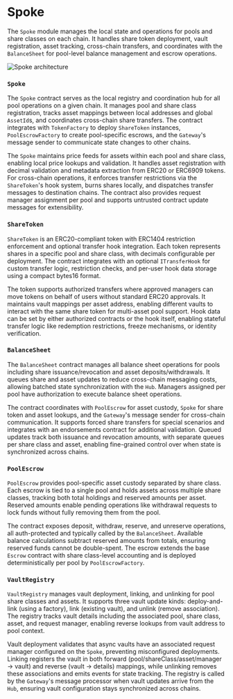 # Spoke

The `Spoke` module manages the local state and operations for pools and share classes on each chain. It handles share token deployment, vault registration, asset tracking, cross-chain transfers, and coordinates with the `BalanceSheet` for pool-level balance management and escrow operations.

![Spoke architecture](http://www.plantuml.com/plantuml/proxy?cache=no&src=https://raw.githubusercontent.com/centrifuge/protocol/c8eba945b734afcabcead556b7c8c00561828268/docs/architecture/core/spoke.puml)

### `Spoke`

The `Spoke` contract serves as the local registry and coordination hub for all pool operations on a given chain. It manages pool and share class registration, tracks asset mappings between local addresses and global `AssetId`s, and coordinates cross-chain share transfers. The contract integrates with `TokenFactory` to deploy `ShareToken` instances, `PoolEscrowFactory` to create pool-specific escrows, and the `Gateway`'s message sender to communicate state changes to other chains.

The `Spoke` maintains price feeds for assets within each pool and share class, enabling local price lookups and validation. It handles asset registration with decimal validation and metadata extraction from ERC20 or ERC6909 tokens. For cross-chain operations, it enforces transfer restrictions via the `ShareToken`'s hook system, burns shares locally, and dispatches transfer messages to destination chains. The contract also provides request manager assignment per pool and supports untrusted contract update messages for extensibility.

### `ShareToken`

`ShareToken` is an ERC20-compliant token with ERC1404 restriction enforcement and optional transfer hook integration. Each token represents shares in a specific pool and share class, with decimals configurable per deployment. The contract integrates with an optional `ITransferHook` for custom transfer logic, restriction checks, and per-user hook data storage using a compact bytes16 format.

The token supports authorized transfers where approved managers can move tokens on behalf of users without standard ERC20 approvals. It maintains vault mappings per asset address, enabling different vaults to interact with the same share token for multi-asset pool support. Hook data can be set by either authorized contracts or the hook itself, enabling stateful transfer logic like redemption restrictions, freeze mechanisms, or identity verification.

### `BalanceSheet`

The `BalanceSheet` contract manages all balance sheet operations for pools including share issuance/revocation and asset deposits/withdrawals. It queues share and asset updates to reduce cross-chain messaging costs, allowing batched state synchronization with the `Hub`. Managers assigned per pool have authorization to execute balance sheet operations.

The contract coordinates with `PoolEscrow` for asset custody, `Spoke` for share token and asset lookups, and the `Gateway`'s message sender for cross-chain communication. It supports forced share transfers for special scenarios and integrates with an endorsements contract for additional validation. Queued updates track both issuance and revocation amounts, with separate queues per share class and asset, enabling fine-grained control over when state is synchronized across chains.

### `PoolEscrow`

`PoolEscrow` provides pool-specific asset custody separated by share class. Each escrow is tied to a single pool and holds assets across multiple share classes, tracking both total holdings and reserved amounts per asset. Reserved amounts enable pending operations like withdrawal requests to lock funds without fully removing them from the pool.

The contract exposes deposit, withdraw, reserve, and unreserve operations, all auth-protected and typically called by the `BalanceSheet`. Available balance calculations subtract reserved amounts from totals, ensuring reserved funds cannot be double-spent. The escrow extends the base `Escrow` contract with share class-level accounting and is deployed deterministically per pool by `PoolEscrowFactory`.

### `VaultRegistry`

`VaultRegistry` manages vault deployment, linking, and unlinking for pool share classes and assets. It supports three vault update kinds: deploy-and-link (using a factory), link (existing vault), and unlink (remove association). The registry tracks vault details including the associated pool, share class, asset, and request manager, enabling reverse lookups from vault address to pool context.

Vault deployment validates that async vaults have an associated request manager configured on the `Spoke`, preventing misconfigured deployments. Linking registers the vault in both forward (pool/shareClass/asset/manager → vault) and reverse (vault → details) mappings, while unlinking removes these associations and emits events for state tracking. The registry is called by the `Gateway`'s message processor when vault updates arrive from the `Hub`, ensuring vault configuration stays synchronized across chains.
